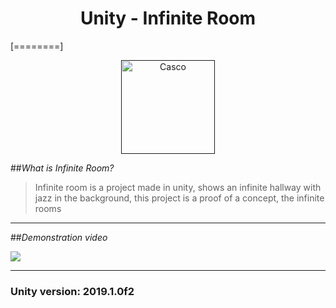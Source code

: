 <h1 align="center">Unity - Infinite Room</h1>

[========]

<p align="center"><a href="" target="_blank" rel="noopener noreferrer"><img width="150" src="https://drive.google.com/uc?export=view&id=1VAnTmz8TGl3CVUgUp1c-bSyO9DgpYipy" alt="Casco"></a></p>

##*What is Infinite Room?*

> Infinite room is a project made in unity, shows an infinite hallway with jazz in the background, this project is a proof of a concept, the infinite rooms

------------

##*Demonstration video*


[![](https://drive.google.com/uc?export=view&id=1pdMMoAGWC9LDKaLWhA-BZJ4vZ6Xt_ub8)](https://www.youtube.com/watch?v=YeXlSSSUNqU&feature=youtu.be)

------------

### Unity version: 2019.1.0f2
